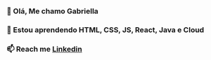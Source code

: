 ### 👋 Olá, Me chamo Gabriella
### 🌱 Estou aprendendo HTML, CSS, JS, React, Java e Cloud
### 📫 Reach me [Linkedin](https://www.linkedin.com/in/gabriella-oliveira-desenvolvedora/?lipi=urn%3Ali%3Apage%3Ad_flagship3_feed%3BlRsgVC%2FkT6isMMOiBK7d%2Fw%3D%3D)
